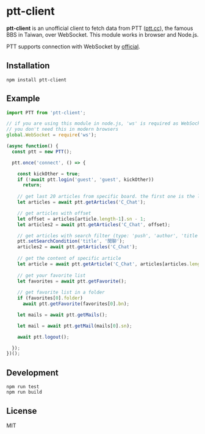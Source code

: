 # ptt-client
**ptt-client** is an unofficial client to fetch data from PTT ([ptt.cc]), the
famous BBS in Taiwan, over WebSocket. This module works in browser and Node.js.

PTT supports connection with WebSocket by [official].

[ptt.cc]: https://www.ptt.cc
[official]: https://www.ptt.cc/bbs/SYSOP/M.1496571808.A.608.html

## Installation
```
npm install ptt-client
```

## Example
```js
import PTT from 'ptt-client';

// if you are using this module in node.js, 'ws' is required as WebSocket polyfill.
// you don't need this in modern browsers
global.WebSocket = require('ws');

(async function() {
  const ptt = new PTT();

  ptt.once('connect', () => {

    const kickOther = true;
    if (!await ptt.login('guest', 'guest', kickOther))
      return;
  
    // get last 20 articles from specific board. the first one is the latest
    let articles = await ptt.getArticles('C_Chat');

    // get articles with offset 
    let offset = articles[article.length-1].sn - 1;
    let articles2 = await ptt.getArticles('C_Chat', offset);

    // get articles with search filter (type: 'push', 'author', 'title')
    ptt.setSearchCondition('title', '閒聊');
    articles2 = await ptt.getArticles('C_Chat');
  
    // get the content of specific article
    let article = await ptt.getArticle('C_Chat', articles[articles.length-1].sn);
  
    // get your favorite list
    let favorites = await ptt.getFavorite();
  
    // get favorite list in a folder
    if (favorites[0].folder)
      await ptt.getFavorite(favorites[0].bn);

    let mails = await ptt.getMails();

    let mail = await ptt.getMail(mails[0].sn);

    await ptt.logout();

  });
})();
```

## Development
```
npm run test
npm run build
```

## License
MIT
